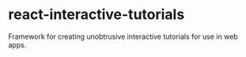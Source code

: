 # react-interactive-tutorials
Framework for creating unobtrusive interactive tutorials for use in web apps.
